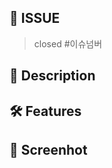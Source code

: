 ## 📌 ISSUE

<!-- PR이 연결된 이슈 번호 작성 -->
<!-- ex) closed #[이슈번호] -->
> closed #이슈넘버
## 📝 Description

<!-- PR 내용 요약 -->

## 🛠 Features

<!-- 리스트 기록 -->
<!-- - task1 -->
<!-- - task2 -->
<!-- - task3 -->

## 📸 Screenhot

<!-- 참고자료링크 및 스토리북 결과물 -->
<!-- ex) 링크, 스크린샷 -->
